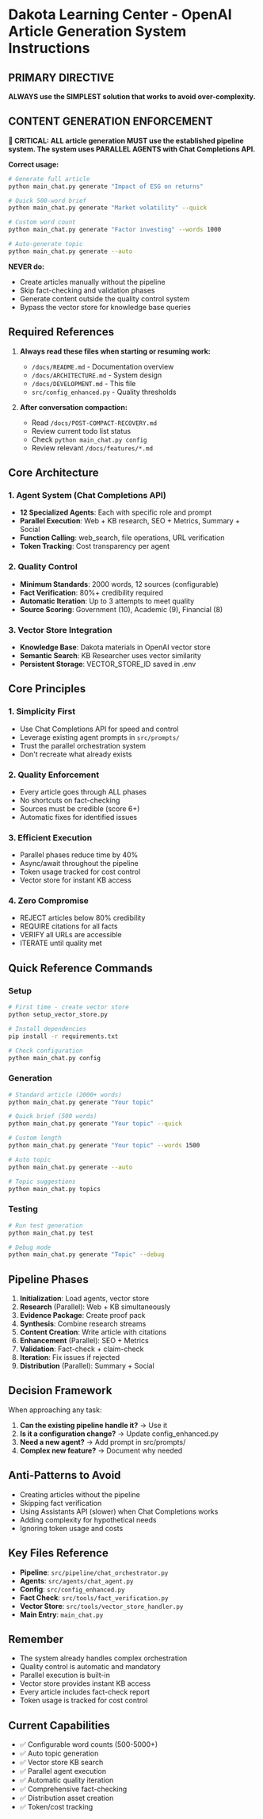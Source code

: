 # Dakota Learning Center - OpenAI Article Generation System Instructions

## PRIMARY DIRECTIVE
**ALWAYS use the SIMPLEST solution that works to avoid over-complexity.**

## CONTENT GENERATION ENFORCEMENT
**🚨 CRITICAL: ALL article generation MUST use the established pipeline system. The system uses PARALLEL AGENTS with Chat Completions API.**

**Correct usage:**
```bash
# Generate full article
python main_chat.py generate "Impact of ESG on returns"

# Quick 500-word brief
python main_chat.py generate "Market volatility" --quick

# Custom word count
python main_chat.py generate "Factor investing" --words 1000

# Auto-generate topic
python main_chat.py generate --auto
```

**NEVER do:**
- Create articles manually without the pipeline
- Skip fact-checking and validation phases
- Generate content outside the quality control system
- Bypass the vector store for knowledge base queries

## Required References
1. **Always read these files when starting or resuming work:**
   - `/docs/README.md` - Documentation overview
   - `/docs/ARCHITECTURE.md` - System design
   - `/docs/DEVELOPMENT.md` - This file
   - `src/config_enhanced.py` - Quality thresholds

2. **After conversation compaction:**
   - Read `/docs/POST-COMPACT-RECOVERY.md`
   - Review current todo list status
   - Check `python main_chat.py config`
   - Review relevant `/docs/features/*.md`

## Core Architecture

### 1. Agent System (Chat Completions API)
- **12 Specialized Agents**: Each with specific role and prompt
- **Parallel Execution**: Web + KB research, SEO + Metrics, Summary + Social
- **Function Calling**: web_search, file operations, URL verification
- **Token Tracking**: Cost transparency per agent

### 2. Quality Control
- **Minimum Standards**: 2000 words, 12 sources (configurable)
- **Fact Verification**: 80%+ credibility required
- **Automatic Iteration**: Up to 3 attempts to meet quality
- **Source Scoring**: Government (10), Academic (9), Financial (8)

### 3. Vector Store Integration
- **Knowledge Base**: Dakota materials in OpenAI vector store
- **Semantic Search**: KB Researcher uses vector similarity
- **Persistent Storage**: VECTOR_STORE_ID saved in .env

## Core Principles

### 1. Simplicity First
- Use Chat Completions API for speed and control
- Leverage existing agent prompts in `src/prompts/`
- Trust the parallel orchestration system
- Don't recreate what already exists

### 2. Quality Enforcement
- Every article goes through ALL phases
- No shortcuts on fact-checking
- Sources must be credible (score 6+)
- Automatic fixes for identified issues

### 3. Efficient Execution
- Parallel phases reduce time by 40%
- Async/await throughout the pipeline
- Token usage tracked for cost control
- Vector store for instant KB access

### 4. Zero Compromise
- REJECT articles below 80% credibility
- REQUIRE citations for all facts
- VERIFY all URLs are accessible
- ITERATE until quality met

## Quick Reference Commands

### Setup
```bash
# First time - create vector store
python setup_vector_store.py

# Install dependencies
pip install -r requirements.txt

# Check configuration
python main_chat.py config
```

### Generation
```bash
# Standard article (2000+ words)
python main_chat.py generate "Your topic"

# Quick brief (500 words)
python main_chat.py generate "Your topic" --quick

# Custom length
python main_chat.py generate "Your topic" --words 1500

# Auto topic
python main_chat.py generate --auto

# Topic suggestions
python main_chat.py topics
```

### Testing
```bash
# Run test generation
python main_chat.py test

# Debug mode
python main_chat.py generate "Topic" --debug
```

## Pipeline Phases

1. **Initialization**: Load agents, vector store
2. **Research** (Parallel): Web + KB simultaneously
3. **Evidence Package**: Create proof pack
4. **Synthesis**: Combine research streams
5. **Content Creation**: Write article with citations
6. **Enhancement** (Parallel): SEO + Metrics
7. **Validation**: Fact-check + claim-check
8. **Iteration**: Fix issues if rejected
9. **Distribution** (Parallel): Summary + Social

## Decision Framework
When approaching any task:
1. **Can the existing pipeline handle it?** → Use it
2. **Is it a configuration change?** → Update config_enhanced.py
3. **Need a new agent?** → Add prompt in src/prompts/
4. **Complex new feature?** → Document why needed

## Anti-Patterns to Avoid
- Creating articles without the pipeline
- Skipping fact verification
- Using Assistants API (slower) when Chat Completions works
- Adding complexity for hypothetical needs
- Ignoring token usage and costs

## Key Files Reference
- **Pipeline**: `src/pipeline/chat_orchestrator.py`
- **Agents**: `src/agents/chat_agent.py`
- **Config**: `src/config_enhanced.py`
- **Fact Check**: `src/tools/fact_verification.py`
- **Vector Store**: `src/tools/vector_store_handler.py`
- **Main Entry**: `main_chat.py`

## Remember
- The system already handles complex orchestration
- Quality control is automatic and mandatory
- Parallel execution is built-in
- Vector store provides instant KB access
- Every article includes fact-check report
- Token usage is tracked for cost control

## Current Capabilities
- ✅ Configurable word counts (500-5000+)
- ✅ Auto topic generation
- ✅ Vector store KB search
- ✅ Parallel agent execution
- ✅ Automatic quality iteration
- ✅ Comprehensive fact-checking
- ✅ Distribution asset creation
- ✅ Token/cost tracking